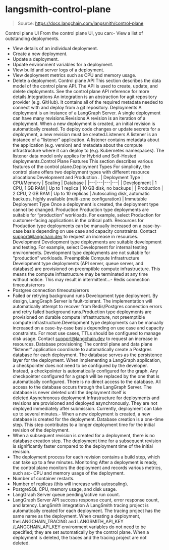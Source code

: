 # langsmith-control-plane

> Source: https://docs.langchain.com/langsmith/control-plane

Control plane UI
From the control plane UI, you can:- View a list of outstanding deployments.
- View details of an individual deployment.
- Create a new deployment.
- Update a deployment.
- Update environment variables for a deployment.
- View build and server logs of a deployment.
- View deployment metrics such as CPU and memory usage.
- Delete a deployment.
Control plane API
This section describes the data model of the control plane API. The API is used to create, update, and delete deployments. See the control plane API reference for more details.Integrations
An integration is an abstraction for agit
repository provider (e.g. GitHub). It contains all of the required metadata needed to connect with and deploy from a git
repository.
Deployments
A deployment is an instance of a LangGraph Server. A single deployment can have many revisions.Revisions
A revision is an iteration of a deployment. When a new deployment is created, an initial revision is automatically created. To deploy code changes or update secrets for a deployment, a new revision must be created.Listeners
A listener is an instance of a “listener” application. A listener contains metadata about the application (e.g. version) and metadata about the compute infrastructure where it can deploy to (e.g. Kubernetes namespaces). The listener data model only applies for Hybrid and Self-Hosted deployments.Control Plane Features
This section describes various features of the control plane.Deployment Types
For simplicity, the control plane offers two deployment types with different resource allocations:Development
and Production
.
| Deployment Type | CPU/Memory | Scaling | Database |
|---|---|---|---|
| Development | 1 CPU, 1 GB RAM | Up to 1 replica | 10 GB disk, no backups |
| Production | 2 CPU, 2 GB RAM | Up to 10 replicas | Autoscaling disk, automatic backups, highly available (multi-zone configuration) |
Immutable Deployment Type
Once a deployment is created, the deployment type cannot be changed.
Production
Production
type deployments are suitable for “production” workloads. For example, select Production
for customer-facing applications in the critical path.
Resources for Production
type deployments can be manually increased on a case-by-case basis depending on use case and capacity constraints. Contact support@langchain.dev to request an increase in resources.
Development
Development
type deployments are suitable development and testing. For example, select Development
for internal testing environments. Development
type deployments are not suitable for “production” workloads.
Preemptible Compute Infrastructure
Development
type deployments (API server, queue server, and database) are provisioned on preemptible compute infrastructure. This means the compute infrastructure may be terminated at any time without notice. This may result in intermittent…- Redis connection timeouts/errors
- Postgres connection timeouts/errors
- Failed or retrying background runs
Development
type deployment. By design, LangGraph Server is fault-tolerant. The implementation will automatically attempt to recover from Redis/Postgres connection errors and retry failed background runs.Production
type deployments are provisioned on durable compute infrastructure, not preemptible compute infrastructure.Development
type deployments can be manually increased on a case-by-case basis depending on use case and capacity constraints. For most use cases, TTLs should be configured to manage disk usage. Contact support@langchain.dev to request an increase in resources.
Database provisioning
The control plane and data plane “listener” application coordinate to automatically create a Postgres database for each deployment. The database serves as the persistence layer for the deployment. When implementing a LangGraph application, a checkpointer does not need to be configured by the developer. Instead, a checkpointer is automatically configured for the graph. Any checkpointer configured for a graph will be replaced by the one that is automatically configured. There is no direct access to the database. All access to the database occurs through the LangGraph Server. The database is never deleted until the deployment itself is deleted.Asynchronous deployment
Infrastructure for deployments and revisions are provisioned and deployed asynchronously. They are not deployed immediately after submission. Currently, deployment can take up to several minutes.- When a new deployment is created, a new database is created for the deployment. Database creation is a one-time step. This step contributes to a longer deployment time for the initial revision of the deployment.
- When a subsequent revision is created for a deployment, there is no database creation step. The deployment time for a subsequent revision is significantly faster compared to the deployment time of the initial revision.
- The deployment process for each revision contains a build step, which can take up to a few minutes.
Monitoring
After a deployment is ready, the control plane monitors the deployment and records various metrics, such as:- CPU and memory usage of the deployment.
- Number of container restarts.
- Number of replicas (this will increase with autoscaling).
- PostgreSQL CPU, memory usage, and disk usage.
- LangGraph Server queue pending/active run count.
- LangGraph Server API success response count, error response count, and latency.
LangSmith integration
A LangSmith tracing project is automatically created for each deployment. The tracing project has the same name as the deployment. When creating a deployment, theLANGCHAIN_TRACING
and LANGSMITH_API_KEY
/LANGCHAIN_API_KEY
environment variables do not need to be specified; they are set automatically by the control plane.
When a deployment is deleted, the traces and the tracing project are not deleted.